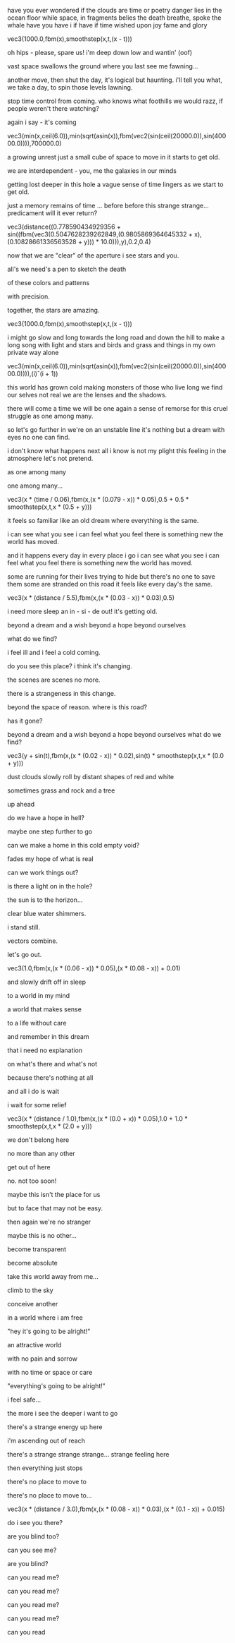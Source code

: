 have you ever wondered if
the clouds are time
or poetry
danger
lies in the ocean floor
while space, in fragments
belies the death
breathe, spoke the whale
have you have i
if have
if time
wished
upon joy
fame and glory

vec3(1000.0,fbm(x),smoothstep(x,t,(x - t)))




oh hips - please, spare us!
i'm deep down low and wantin' (oof)

vast space swallows the ground
where you last see me fawning...

another move, then shut the day,
it's logical but haunting.
i'll tell you what, we take a day,
to spin those levels lawning.

stop time control from coming.
who knows what foothills we would razz, if people weren't there watching?

again i say - it's coming

vec3(min(x,ceil(6.0)),min(sqrt(asin(x)),fbm(vec2(sin(ceil(20000.0)),sin(40000.0)))),700000.0)




a growing unrest
just a small cube of space to move in
it starts to get old.

we are interdependent -
you, me
the galaxies in our minds

getting lost deeper in this hole
a vague sense of time lingers
as we start to get old.

just a memory remains
of time ... before
before this strange strange... predicament
will it ever return?

vec3(distance((0.778590434929356 + sin((fbm(vec3(0.5047628239262849,(0.9805869364645332 + x),(0.10828661336563528 + y))) * 10.0))),y),0.2,0.4)




now that we are "clear"
of the aperture
i see stars
and you.

all's we need's a pen
to sketch the death

of these colors and patterns

with precision.

together, the stars are amazing.

vec3(1000.0,fbm(x),smoothstep(x,t,(x - t)))




i might go slow and long
towards the long road
and down the hill
to make a long song
with light and stars and birds
and grass and things
in my own private way
alone

vec3(min(x,ceil(6.0)),min(sqrt(asin(x)),fbm(vec2(sin(ceil(20000.0)),sin(40000.0)))),(i)ˆ(i + 1))


this world has grown cold
making monsters of those who live long
we find our selves not real
we are the lenses and the shadows.

there will come a time
we will be one again
a sense of remorse
for this cruel struggle
as one among many.

so let's go further in
we're on an unstable line
it's nothing but a dream
with eyes no one can find.

i don't know what happens next
all i know is not my plight
this feeling in the atmosphere
let's not pretend.

as one among many

one among many...

vec3(x * (time / 0.06),fbm(x,(x * (0.079 - x)) * 0.05),0.5 + 0.5 * smoothstep(x,t,x * (0.5 + y)))




it feels so familiar
like an old dream
where everything is the same.

i can see what you see
i can feel what you feel
there is something new
the world has moved.

and it happens every day
in every place i go
i can see what you see
i can feel what you feel
there is something new
the world has moved.

some are running for their lives
trying to hide but there's no one to save them
some are stranded on this road
it feels like every day's the same.

vec3(x * (distance / 5.5),fbm(x,(x * (0.03 - x)) * 0.03),0.5)




i need more sleep
an in - si - de out!
it's getting old.

beyond a dream and a wish
beyond a hope
beyond ourselves

what do we find?

i feel ill
and i feel a cold coming.

do you see this place?
i think it's changing.

the scenes are scenes no more.

there is a strangeness in this change.

beyond the space of reason.
where is this road?

has it gone?

beyond a dream and a wish
beyond a hope
beyond ourselves
what do we find?

vec3(y + sin(t),fbm(x,(x * (0.02 - x)) * 0.02),sin(t) * smoothstep(x,t,x * (0.0 + y)))




dust clouds slowly roll by
distant shapes of red and white

sometimes grass and rock and a tree

up ahead

do we have a hope in hell?

maybe one step further to go

can we make a home in this cold empty void?

fades my hope of what is real

can we work things out?

is there a light on in the hole?

the sun is to the horizon...

clear blue water shimmers.

i stand still.

vectors combine.

let's go out.

vec3(1.0,fbm(x,(x * (0.06 - x)) * 0.05),(x * (0.08 - x)) + 0.01)




and slowly drift off in sleep

to a world in my mind

a world that makes sense

to a life without care

and remember in this dream

that i need no explanation

on what's there and what's not

because there's nothing at all

and all i do is wait

i wait for some relief

vec3(x * (distance / 1.0),fbm(x,(x * (0.0 + x)) * 0.05),1.0 + 1.0 * smoothstep(x,t,x * (2.0 + y)))




we don't belong here

no more than any other

get out of here

no. not too soon!

maybe this isn't the place for us

but to face that may not be easy.

then again we're no stranger

maybe this is no other...

become transparent

become absolute

take this world away from me...

climb to the sky

conceive another

in a world where i am free

"hey it's going to be alright!"

an attractive world

with no pain and sorrow

with no time or space or care

"everything's going to be alright!"

i feel safe...

the more i see the deeper i want to go

there's a strange energy up here

i'm ascending out of reach

there's a strange strange strange... strange feeling here

then everything just stops

there's no place to move to

there's no place to move to...

vec3(x * (distance / 3.0),fbm(x,(x * (0.08 - x)) * 0.03),(x * (0.1 - x)) + 0.015)




do i see you there?

are you blind too?

can you see me?

are you blind?

can you read me?

can you read me?

can you read me?

can you read me?

can you read
